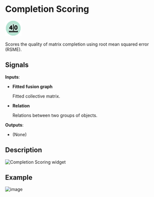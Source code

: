 Completion Scoring
==================

![Completion Scoring widget icon](icons/completion-scoring.png)

Scores the quality of matrix completion using root mean squared error (RSME).

Signals
-------

**Inputs**:

- **Fitted fusion graph**

  Fitted collective matrix.

- **Relation**

  Relations between two groups of objects.

**Outputs**:

- (None)

Description
-----------



![Completion Scoring widget](images/GEOdataset-stamped.png)



Example
-------


<img src="images/GEODataSets-Example2.png" alt="image" width="600">
